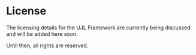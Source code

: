 # License

The licensing details for the UJL Framework are currently being discussed and will be added here soon.

Until then, all rights are reserved.